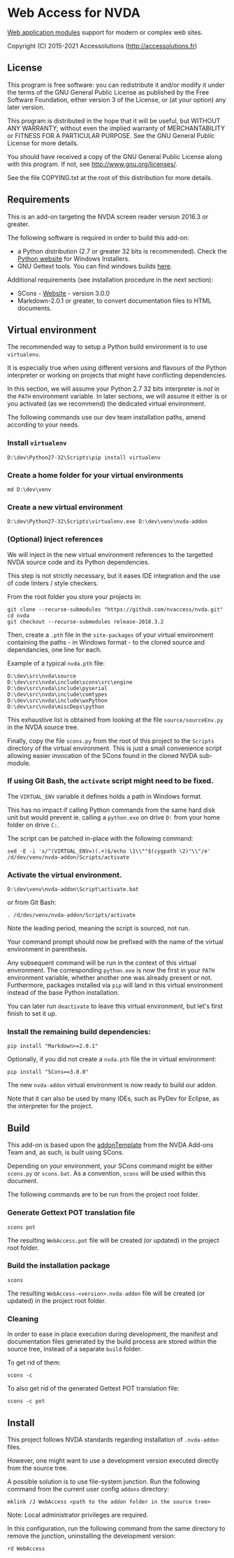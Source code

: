 # Web Access for NVDA

[Web application modules](http://webmodules.org/) support for modern or complex web sites.

Copyright (C) 2015-2021 Accessolutions (http://accessolutions.fr)

## License

This program is free software: you can redistribute it and/or modify
it under the terms of the GNU General Public License as published by
the Free Software Foundation, either version 3 of the License, or
(at your option) any later version.

This program is distributed in the hope that it will be useful,
but WITHOUT ANY WARRANTY; without even the implied warranty of
MERCHANTABILITY or FITNESS FOR A PARTICULAR PURPOSE.  See the
GNU General Public License for more details.

You should have received a copy of the GNU General Public License
along with this program.  If not, see <http://www.gnu.org/licenses/>.

See the file COPYING.txt at the root of this distribution for more details.


## Requirements

This is an add-on targeting the NVDA screen reader version 2016.3 or greater. 

The following software is required in order to build this add-on:

- a Python distribution (2.7 or greater 32 bits is recommended).
  Check the [Python website](http://www.python.org) for Windows Installers.
- GNU Gettext tools. You can find windows builds
  [here](http://gnuwin32.sourceforge.net/downlinks/gettext.php).

Additional requirements (see installation procedure in the next section):
 - SCons - [Website](http://www.scons.org/) - version 3.0.0
 - Markdown-2.0.1 or greater, to convert documentation files to HTML documents.


## Virtual environment

The recommended way to setup a Python build environment is to use `virtualenv`.

It is especially true when using different versions and flavours of the Python
interpreter or working on projects that might have conflicting dependencies. 

In this section, we will assume your Python 2.7 32 bits interpreter is *not*
in the `PATH` environment variable. In later sections, we will assume it
either is or you activated (as we recommend) the dedicated virtual environment.

The following commands use our dev team installation paths, amend according to
your needs.


### Install `virtualenv`
 	
```
D:\dev\Python27-32\Scripts\pip install virtualenv
```


### Create a home folder for your virtual environments

```
md D:\dev\venv
```


### Create a new virtual environment

```
D:\dev\Python27-32\Scripts\virtualenv.exe D:\dev\venv\nvda-addon
```

	
### (Optional) Inject references

We will inject in the new virtual environment references to the targetted
NVDA source code and its Python dependencies.

This step is not strictly necessary, but it eases IDE integration and the
use of code linters / style checkers.

From the root folder you store your projects in:

```
git clone --recurse-submodules "https://github.com/nvaccess/nvda.git"
cd nvda
git checkout --recurse-submodules release-2018.3.2
```

Then, create a `.pth` file in the `site-packages` of your virtual
environment containing the paths - in Windows format - to the cloned
source and dependancies, one line for each.

Example of a typical `nvda.pth` file:

```
D:\dev\src\nvda\source
D:\dev\src\nvda\include\scons\src\engine
D:\dev\src\nvda\include\pyserial
D:\dev\src\nvda\include\comtypes
D:\dev\src\nvda\include\wxPython
D:\dev\src\nvda\miscDeps\python
```

This exhaustive list is obtained from looking at the file
`source/sourceEnv.py` in the NVDA source tree.

Finally, copy the file `scons.py` from the root of this project to the
`Scripts` directory of the virtual environment.
This is just a small convenience script allowing easier invocation of the
SCons found in the cloned NVDA sub-module.


### If using Git Bash, the `activate` script might need to be fixed.

The `VIRTUAL_ENV` variable it defines holds a path in Windows format.

This has no impact if calling Python commands from the same hard disk unit
but would prevent ie. calling a `python.exe` on drive `D:` from your home
folder on drive `C:`.

The script can be patched in-place with the following command:

```
sed -E -i 's/^(VIRTUAL_ENV=)(.+)$/echo \1\\""$(cygpath \2)"\\"/e' /d/dev/venv/nvda-addon/Scripts/activate
```


### Activate the virtual environment.

```
D:\dev\venv\nvda-addon\Script\activate.bat
```

or from Git Bash:

```
. /d/dev/venv/nvda-addon/Scripts/activate
```
	
Note the leading period, meaning the script is sourced, not run.

Your command prompt should now be prefixed with the name of the virtual
environment in parenthesis.

Any subsequent command will be run in the context of this virtual
environment.
The corresponding `python.exe` is now the first in your `PATH` environment
variable, whether another one was already present or not.
Furthermore, packages installed via `pip` will land in this virtual
environment instead of the base Python installation.

You can later run `deactivate` to leave this virtual environment, but let's
first finish to set it up.

### Install the remaining build dependencies:

```
pip install "Markdown>=2.0.1"
```

Optionally, if you did not create a `nvda.pth` file the in virtual environment:

```
pip install "SCons==3.0.0"
```


The new `nvda-addon` virtual environment is now ready to build our addon.

Note that it can also be used by many IDEs, such as PyDev for Eclipse, as
the interpreter for the project. 


## Build

This add-on is based upon the
[addonTemplate](https://bitbucket.org/nvdaaddonteam/addontemplate)
from the NVDA Add-ons Team and, as such, is built using SCons.


Depending on your environment, your SCons command might be either `scons.py`
or `scons.bat`. As a convention, `scons` will be used within this document.


The following commands are to be run from the project root folder. 


### Generate Gettext POT translation file

```
scons pot
```


The resulting `WebAccess.pot` file will be created (or updated) in the project
root folder.


### Build the installation package

```
scons
```


The resulting `WebAccess-<version>.nvda-addon` file will be created (or
updated) in the project root folder.


### Cleaning

In order to ease in place execution during development, the manifest
and documentation files generated by the build process are stored within the
source tree, instead of a separate `build` folder.

To get rid of them:

```
scons -c
```



To also get rid of the generated Gettext POT translation file:

```
scons -c pot
```


## Install

This project follows NVDA standards regarding installation of `.nvda-addon`
files.


However, one might want to use a development version executed directly from
the source tree.

A possible solution is to use file-system junction. Run the following command
from the current user config `addons` directory:

```
mklink /J WebAccess <path to the addon folder in the source tree>
```

Note: Local administrator privileges are required.


In this configuration, run the following command from the same
directory to remove the junction, uninstalling the development version:

```
rd WebAccess
```
